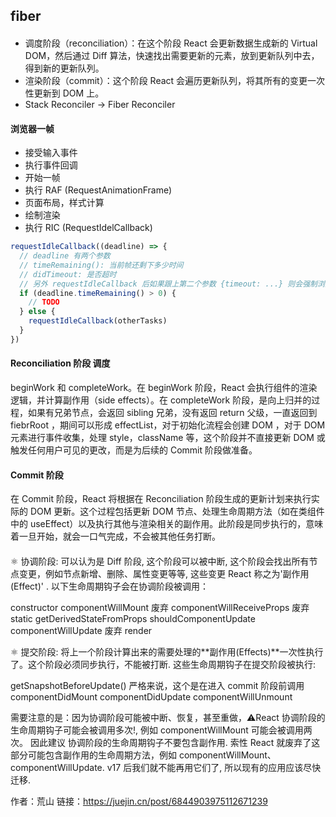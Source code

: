 ## fiber

####

- 调度阶段（reconciliation）：在这个阶段 React 会更新数据生成新的 Virtual DOM，然后通过 Diff 算法，快速找出需要更新的元素，放到更新队列中去，得到新的更新队列。
- 渲染阶段（commit）：这个阶段 React 会遍历更新队列，将其所有的变更一次性更新到 DOM 上。
- Stack Reconciler -> Fiber Reconciler

#### 浏览器一帧

- 接受输入事件
- 执行事件回调
- 开始一帧
- 执行 RAF (RequestAnimationFrame)
- 页面布局，样式计算
- 绘制渲染
- 执行 RIC (RequestIdelCallback)

```js
requestIdleCallback((deadline) => {
  // deadline 有两个参数
  // timeRemaining(): 当前帧还剩下多少时间
  // didTimeout: 是否超时
  // 另外 requestIdleCallback 后如果跟上第二个参数 {timeout: ...} 则会强制浏览器在当前帧执行完后执行。
  if (deadline.timeRemaining() > 0) {
    // TODO
  } else {
    requestIdleCallback(otherTasks)
  }
})
```

#### Reconciliation 阶段 调度

beginWork 和 completeWork。在 beginWork 阶段，React 会执行组件的渲染逻辑，并计算副作用（side effects）。在 completeWork 阶段，是向上归并的过程，如果有兄弟节点，会返回 sibling 兄弟，没有返回 return 父级，一直返回到 fiebrRoot ，期间可以形成 effectList，对于初始化流程会创建 DOM ，对于 DOM 元素进行事件收集，处理 style，className 等，这个阶段并不直接更新 DOM 或触发任何用户可见的更改，而是为后续的 Commit 阶段做准备。

#### Commit 阶段

在 Commit 阶段，React 将根据在 Reconciliation 阶段生成的更新计划来执行实际的 DOM 更新。这个过程包括更新 DOM 节点、处理生命周期方法（如在类组件中的 useEffect）以及执行其他与渲染相关的副作用。此阶段是同步执行的，意味着一旦开始，就会一口气完成，不会被其他任务打断。

####

⚛️ 协调阶段: 可以认为是 Diff 阶段, 这个阶段可以被中断, 这个阶段会找出所有节点变更，例如节点新增、删除、属性变更等等, 这些变更 React 称之为'副作用(Effect)' . 以下生命周期钩子会在协调阶段被调用：

constructor
componentWillMount 废弃
componentWillReceiveProps 废弃
static getDerivedStateFromProps
shouldComponentUpdate
componentWillUpdate 废弃
render

⚛️ 提交阶段: 将上一个阶段计算出来的需要处理的**副作用(Effects)**一次性执行了。这个阶段必须同步执行，不能被打断. 这些生命周期钩子在提交阶段被执行:

getSnapshotBeforeUpdate() 严格来说，这个是在进入 commit 阶段前调用
componentDidMount
componentDidUpdate
componentWillUnmount

需要注意的是：因为协调阶段可能被中断、恢复，甚至重做，⚠️React 协调阶段的生命周期钩子可能会被调用多次!, 例如 componentWillMount 可能会被调用两次。
因此建议 协调阶段的生命周期钩子不要包含副作用. 索性 React 就废弃了这部分可能包含副作用的生命周期方法，例如 componentWillMount、componentWillUpdate. v17 后我们就不能再用它们了, 所以现有的应用应该尽快迁移.

作者：荒山
链接：https://juejin.cn/post/6844903975112671239
